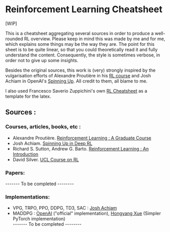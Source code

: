 # Reinforcement Learning Cheatsheet

[WIP]

This is a cheatsheet aggregating several sources in order to produce a well-rounded RL overview. Please keep in mind this was made by me and for me, which explains some things may be the way they are. 
The point for this sheet is to be quite linear, so that you could theoretically read it and fully understand the content. Consequently, the style is sometimes verbose, in order not to give up some insights. 

Besides the original sources, this work is (very) strongly inspired by the vulgarisation efforts of Alexandre Proutière in his [RL course](http://www.it.uu.se/research/systems_and_control/education/2017/relearn) and Josh Achiam in OpenAI's [Spinning Up](https://spinningup.openai.com/en/latest/). All credit to them, all blame to me.

I also used Francesco Saverio Zuppichini's own [RL Cheatsheet](https://github.com/FrancescoSaverioZuppichini/Reinforcement-Learning-Cheat-Sheet) as a template for the latex.


## Sources :

### Courses, articles, books, etc :

 - Alexandre Proutière. [Reinforcement Learning : A Graduate Course](http://www.it.uu.se/research/systems_and_control/education/2017/relearn)
 - Josh Achiam. [Spinning Up in Deep RL](https://spinningup.openai.com/en/latest/)
 - Richard S. Sutton, Andrew G. Barto. [Reinforcement Learning : An Introduction](https://web.stanford.edu/class/psych209/Readings/SuttonBartoIPRLBook2ndEd.pdf)
 - David Silver. [UCL Course on RL](http://www0.cs.ucl.ac.uk/staff/D.Silver/web/Teaching.html)


### Papers:
 ------- To be completed --------


### Implementations:
 - VPG, TRPO, PPO, DDPG, TD3, SAC : [Josh Achiam](https://spinningup.openai.com/en/latest/_modules/index.html)
 - MADDPG : [OpenAI](https://github.com/openai/maddpg/) ("official" implementation), [Hongyang Xue](https://github.com/xuehy/pytorch-maddpg) (Simpler PyTorch implementation)   
------- To be completed --------
